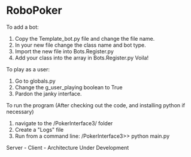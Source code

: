 # RoboPoker
To add a bot:

  1. Copy the Template_bot.py file and change the file name.
  2. In your new file change the class name and bot type.
  3. Import the new file into Bots.Register.py
  4. Add your class into the array in Bots.Register.py
  Voila!
  
To play as a user:

  1. Go to globals.py
  2. Change the g_user_playing boolean to True
  3. Pardon the janky interface.

To run the program  (After checking out the code, and installing python if necessary)
  1. navigate to the /PokerInterface3/ folder
  2. Create a "Logs" file
  3. Run from a command line:
    /PokerInterface3>> python main.py


Server - Client - Architecture
  Under Development
